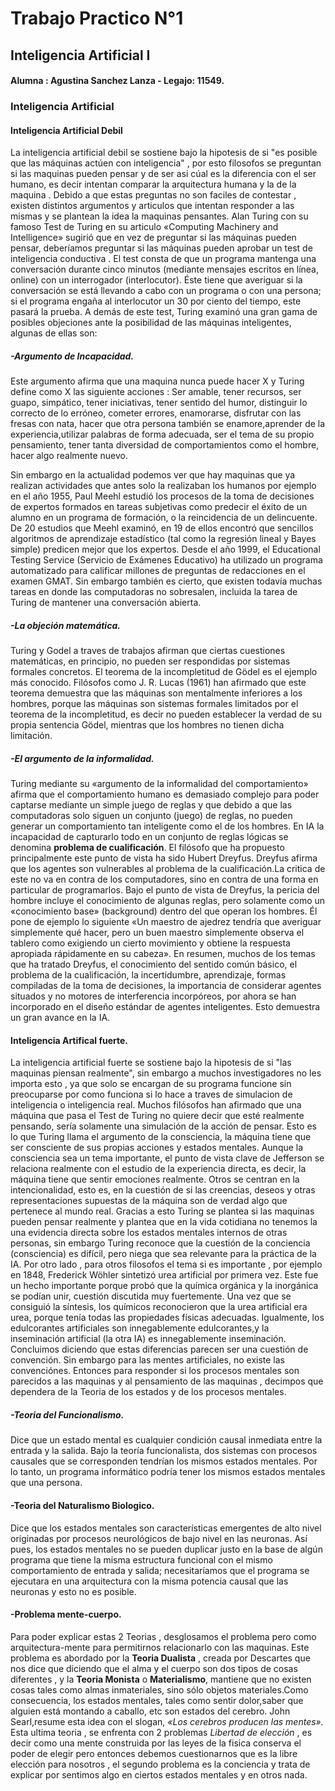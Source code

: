 # Trabajo Practico N°1
## Inteligencia Artificial I

#### **Alumna** : Agustina Sanchez Lanza - Legajo: 11549.

### Inteligencia Artificial

#### Inteligencia Artificial Debil

La inteligencia artificial debil se sostiene bajo la hipotesis de si "es posible que las máquinas actúen con inteligencia" , por esto filosofos se preguntan si las maquinas 
pueden pensar y de ser asi cúal es la diferencia con el ser humano, es decir intentan comparar la arquitectura humana y la de la maquina . Debido a que estas preguntas no 
son faciles de contestar , existen distintos argumentos y articulos que intentan responder a las mismas y se plantean la idea la maquinas pensantes.
Alan Turing con su famoso Test de Turing en  su articulo «Computing Machinery and Intelligence» sugirió que en vez de preguntar si las máquinas pueden pensar, deberíamos
preguntar si las máquinas pueden aprobar un test de inteligencia conductiva . El test consta de que un programa mantenga una conversación durante cinco minutos (mediante 
mensajes escritos en línea, online) con un interrogador (interlocutor). Éste tiene que averiguar si la conversación se está llevando a cabo con un programa o con una 
persona; si el programa engaña al interlocutor un 30 por ciento del tiempo, este pasará la prueba.
A demás de este test, Turing examinó una gran gama de posibles objeciones ante la posibilidad de las máquinas inteligentes, algunas de ellas son:

##### -Argumento de Incapacidad.

Este argumento afirma que una maquina nunca puede hacer X y Turing define como X las siguiente acciones : Ser amable, tener recursos, ser guapo, simpático, tener iniciativas, 
tener sentido del humor, distinguir lo correcto de lo erróneo, cometer errores, enamorarse, disfrutar con las fresas con nata, hacer que otra persona también se enamore,aprender 
de la experiencia,utilizar palabras de forma adecuada, ser el tema de su propio pensamiento, tener tanta diversidad de comportamientos como el hombre, hacer algo realmente 
nuevo.

Sin embargo en la actualidad podemos ver que hay maquinas que ya realizan actividades que antes solo la realizaban los humanos por ejemplo en el año  1955, Paul Meehl estudió 
los procesos de la toma de decisiones de expertos formados en tareas subjetivas como predecir el éxito de un alumno en un programa de formación, o la reincidencia de un 
delincuente. De 20 estudios que Meehl examinó, en 19 de ellos encontró que sencillos algoritmos de aprendizaje estadístico (tal como la regresión lineal y Bayes simple) 
predicen mejor que los expertos. Desde el año 1999, el Educational Testing Service (Servicio de Exámenes Educativo) ha utilizado un programa automatizado para calificar millones 
de preguntas de redacciones en el examen GMAT. Sin embargo también es cierto, que existen todavía muchas tareas en donde las computadoras no sobresalen, incluida la tarea de 
Turing de mantener una conversación abierta.

##### -La objeción matemática.

Turing y Godel a traves de trabajos afirman que ciertas cuestiones matemáticas, en principio, no pueden ser respondidas por sistemas formales concretos. El teorema de la 
incompletitud de Gödel es el ejemplo más conocido. Filósofos como J. R. Lucas (1961) han afirmado que este teorema demuestra que las máquinas son mentalmente inferiores a los 
hombres, porque las máquinas son sistemas formales limitados por el teorema de la incompletitud, es decir no pueden establecer la verdad de su propia sentencia Gödel, mientras 
que los hombres no tienen dicha limitación.

##### -El argumento de la informalidad.
Turing mediante su «argumento de la informalidad del comportamiento» afirma que el comportamiento humano es demasiado complejo para poder captarse mediante un simple juego 
de reglas y que debido a que las computadoras solo siguen un conjunto (juego) de reglas, no pueden generar un comportamiento tan inteligente como el de los hombres. En IA la 
incapacidad de capturarlo todo en un conjunto de reglas lógicas se denomina **problema de cualificación**.
El filósofo que ha propuesto principalmente este punto de vista ha sido Hubert Dreyfus. Dreyfus afirma que los agentes son vulnerables al problema de la cualificación.La critica
de este no va en contra de los computadores, sino en contra de una forma en particular de programarlos.
Bajo el punto de vista de Dreyfus, la pericia del hombre incluye el conocimiento de algunas reglas, pero solamente como un «conocimiento base»
(background) dentro del que operan los hombres. Él pone de ejemplo lo siguiente  «Un maestro de ajedrez tendría que averiguar simplemente qué hacer, pero un buen maestro 
simplemente observa el tablero como exigiendo un cierto movimiento y obtiene la respuesta apropiada rápidamente en su cabeza».
En resumen, muchos de los temas que ha tratado Dreyfus, el conocimiento del sentido común básico, el problema de la cualificación, la incertidumbre, aprendizaje, formas 
compiladas de la toma de decisiones, la importancia de considerar agentes situados y no motores de interferencia incorpóreos, por ahora se han incorporado en el diseño estándar
de agentes inteligentes. Esto demuestra un gran avance en la IA.

#### Inteligencia Artifical fuerte.

La inteligencia artificial fuerte se sostiene bajo la hipotesis de si "las maquinas piensan realmente", sin embargo a muchos investigadores no les importa esto , ya que solo se 
encargan de su programa funcione sin preocuparse por como funciona si lo hace a traves de simulacion de inteligencia o inteligencia real.
Muchos filósofos han afirmado que una máquina que pasa el Test de Turing no quiere decir que esté realmente pensando, sería solamente una simulación de la acción de
pensar. Esto es lo que Turing llama el argumento de la consciencia, la máquina tiene que ser consciente de sus propias acciones y estados mentales. Aunque la consciencia sea un 
tema importante, el punto de vista clave de Jefferson se relaciona realmente con el estudio de la experiencia directa, es decir, la máquina tiene que sentir emociones realmente.
Otros se centran en la intencionalidad, esto es, en la cuestión de si las creencias, deseos y otras representaciones supuestas de la máquina son de verdad algo que pertenece al 
mundo real. Gracias a esto Turing se plantea si las maquinas pueden pensar realmente y plantea que en la vida cotidiana no tenemos la una evidencia directa sobre los
estados mentales internos de otras personas, sin embargo Turing reconoce que la cuestión de la conciencia (consciencia) es difícil, pero niega que sea relevante para la práctica
de la IA. Por otro lado , para otros filosofos el tema si es importante , por ejemplo en 1848, Frederick Wöhler sintetizó urea artificial por primera vez. Este fue un hecho
importante porque probó que la química orgánica y la inorgánica se podían unir, cuestión discutida muy fuertemente. Una vez que se consiguió la síntesis, los químicos reconocieron que la urea artificial era urea, porque tenía todas las propiedades físicas adecuadas. Igualmente, los edulcorantes artificiales son innegablemente edulcorantes,y la inseminación artificial (la otra IA) es innegablemente inseminación. Concluimos diciendo que estas diferencias parecen ser una cuestión de convención. Sin embargo para las mentes artificiales, no existe las convenciónes. Entonces para responder si los procesos mentales son parecidos a las maquinas y al pensamiento de las maquinas , decimpos que dependera de la Teoria de los estados y de los procesos mentales.

##### -Teoria del Funcionalismo.

Dice que un estado mental es cualquier condición causal inmediata entre la entrada y la salida. Bajo la teoría funcionalista, dos sistemas con procesos causales que se corresponden tendrían los mismos estados mentales. Por lo tanto, un programa informático podría tener los mismos estados mentales que una persona. 

#### -Teoria del Naturalismo Biologico.

Dice que los estados mentales son características emergentes de alto nivel originadas por procesos neurológicos de bajo
nivel en las neuronas. Así pues, los estados mentales no se pueden duplicar justo en la base de algún programa que tiene la misma estructura funcional con el mismo comportamiento de entrada y salida; necesitaríamos que el programa se ejecutara en una arquitectura con la misma potencia causal que las neuronas y esto no es posible.

#### -Problema mente-cuerpo.

Para poder explicar estas 2 Teorias , desglosamos el problema pero como arquitectura-mente para permitirnos relacionarlo con las maquinas.
Este problema es abordado por la **Teoria Dualista** , creada por Descartes que nos dice que diciendo que el alma y el cuerpo son dos tipos de cosas diferentes , y la **Teoria Monista** o **Materialismo**, mantiene que no existen cosas tales como almas inmateriales, sino sólo objetos materiales.Como consecuencia, los estados mentales, tales como sentir dolor,saber que alguien está montando a caballo, etc son estados del cerebro. John Searl,resume esta idea con el slogan, *«Los cerebros producen las mentes».* Esta ultima teoria , se enfrenta con 2 problemas *Libertad de elección* , es decir como una mente construida por las leyes de la fisica conserva el poder de elegir pero entonces debemos cuestionarnos que es la libre elección para nosotros , el segundo problema es la conciencia y trata de explicar por sentimos algo en ciertos estados mentales y en otros nada.

